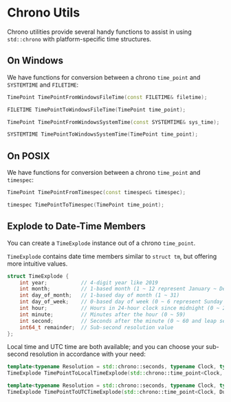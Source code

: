 # Chrono Utils

Chrono utilities provide several handy functions to assist in using `std::chrono` with platform-specific time structures.

## On Windows

We have functions for conversion between a chrono `time_point` and `SYSTEMTIME` and `FILETIME`:

```c++
TimePoint TimePointFromWindowsFileTime(const FILETIME& filetime);

FILETIME TimePointToWindowsFileTime(TimePoint time_point);

TimePoint TimePointFromWindowsSystemTime(const SYSTEMTIME& sys_time);

SYSTEMTIME TimePointToWindowsSystemTime(TimePoint time_point);
```

## On POSIX

We have functions for conversion between a chrono `time_point` and `timespec`:

```c++
TimePoint TimePointFromTimespec(const timespec& timespec);

timespec TimePointToTimespec(TimePoint time_point);
```

## Explode to Date-Time Members

You can create a `TimeExplode` instance out of a chrono `time_point`.

`TimeExplode` contains date time members similar to `struct tm`, but offering more intuitive values.

```c++
struct TimeExplode {
    int year;           // 4-digit year like 2019
    int month;          // 1-based month (1 ~ 12 represent January ~ December)
    int day_of_month;   // 1-based day of month (1 ~ 31)
    int day_of_week;    // 0-based day of week (0 ~ 6 represent Sunday ~ Saturday)
    int hour;           // Hours in 24-hour clock since midnight (0 ~ 23)
    int minute;         // Minutes after the hour (0 ~ 59)
    int second;         // Seconds after the minute (0 ~ 60 and leap seconds considered)
    int64_t remainder;  // Sub-second resolution value
};
```

Local time and UTC time are both available; and you can choose your sub-second resolution in accordance with your need:

```c++
template<typename Resolution = std::chrono::seconds, typename Clock, typename Duration>
TimeExplode TimePointToLocalTimeExplode(std::chrono::time_point<Clock, Duration> time_point);

template<typename Resolution = std::chrono::seconds, typename Clock, typename Duration>
TimeExplode TimePointToUTCTimeExplode(std::chrono::time_point<Clock, Duration> time_point);
```